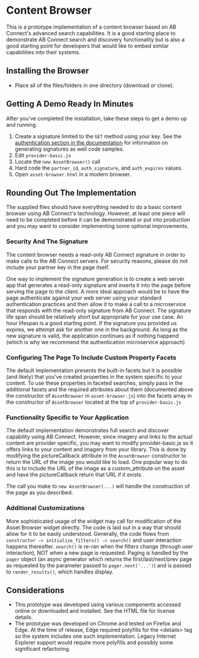 # Content Browser
This is a prototype implementation of a content browser based on AB Connect's advanced search capabilities.  It is a good starting place to demonstrate AB Connect search and discovery functionality
but is also a good starting point for developers that would like to embed similar capabilities into their systems.

## Installing the Browser

+ Place all of the files/folders in one directory (download or clone).

## Getting A Demo Ready In Minutes
After you've completed the installation, take these steps to get a demo up and running.
1. Create a signature limited to the `GET` method using your key.  See the [authentication section in the documentation](https://abconnect.docs.apiary.io/#introduction/authentication) for
information on generating signatures as well code samples.
2. Edit `provider-basic.js`
3. Locate the `new AssetBrowser()` call
4. Hard code the `partner_id`, `auth_signature`, and `auth_expires` values.
5. Open `asset-browser.html` in a modern browser.

## Rounding Out The Implementation
The supplied files should have everything needed to do a basic content browser using AB Connect's technology.  However, at least one piece will need to be completed before it can be demonstrated or put
into production and you may want to consider implementing some optional improvements.

### Security And The Signature
The content browser needs a read-only AB Connect signature in order to make calls to the AB Connect servers.  For security reasons, please do not include your partner key in the page itself.

One way to implement the signature generation is to create a web server app that generates a read-only signature and inserts it into the page before serving the page to the client. A more ideal approach would
be to have the page authenticate against your web server using your standard authentication practices and then allow it to make a call to a microservice that responds with the read-only signature from AB Connect.
The signature life span should be relatively short but appropriate for your use case.  An hour lifespan is a good starting point. If the signature you provided us expires, we attempt ask for another one in the background. As long as the new signature is valid, the application continues as if nothing happend (which is why we recommend the authentication microservice approach)

### Configuring The Page To Include Custom Property Facets
The default implementation presents the built-in facets but it is possible (and likely) that you've created properties in the system specific to your content.  To use these properties in faceted searches, simply pass in the additional facets and the required attributes about them (documented above the constructor of `AssetBrowser` in `asset-browser.js`) into the facets array in the constructor of `AssetBrowser` located at the top of `provider-basic.js`

### Functionality Specific to Your Application
The default implementation demonstrates full search and discover capability using AB Connect.  However, since imagery and links to the actual content are provider specific, you may want to modify provider-basic.js
so it offers links to your content and imagery from your library. This is done by modifying the pictureCallback attribute in the `AssetBrowser` constructor to return the URL of the image you would like to load. One popular way to do this is to include the URL of the image as a custom_attribute on the asset and have the pictureCallback return that URL if it exists.

The call you make to `new AssetBrowser(...)` will handle the construction of the page as you described.

### Additional Customizations
More sophisticated usage of the widget may call for modification of the Asset Browser widget directly. The code is laid out in a way that should allow for it to be easily understood. Generally, the code flows from `constructor -> initialize_filters() -> search()` and user interaction happens thereafter. `search()` is re-ran when the filters change (through user interaction), NOT when a new page is requested. Paging is handled by the `pager` object (an async generator which returns the first/last/next/prev page as requested by the parameter passed to `pager.next('...')`) and is passed to `render_results()`, which handles display.

## Considerations
+ This prototype was developed using various components accessed online or downloaded and installed. See the HTML file for license details.
+ The prototype was developed on Chrome and tested on Firefox and Edge.  At the time of release, Edge required polyfills for the &lt;details&gt; tag so the system includes one such implementation.  Legacy Internet Explorer support would require more polyfills and possibly some significant refactoring.